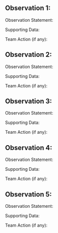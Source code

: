 ## Observation 1:

Observation Statement:

Supporting Data:

Team Action (if any):



## Observation 2:

Observation Statement:

Supporting Data:

Team Action (if any):



## Observation 3:

Observation Statement:

Supporting Data:

Team Action (if any):




## Observation 4:

Observation Statement:

Supporting Data:

Team Action (if any):




## Observation 5:

Observation Statement:

Supporting Data:

Team Action (if any):
